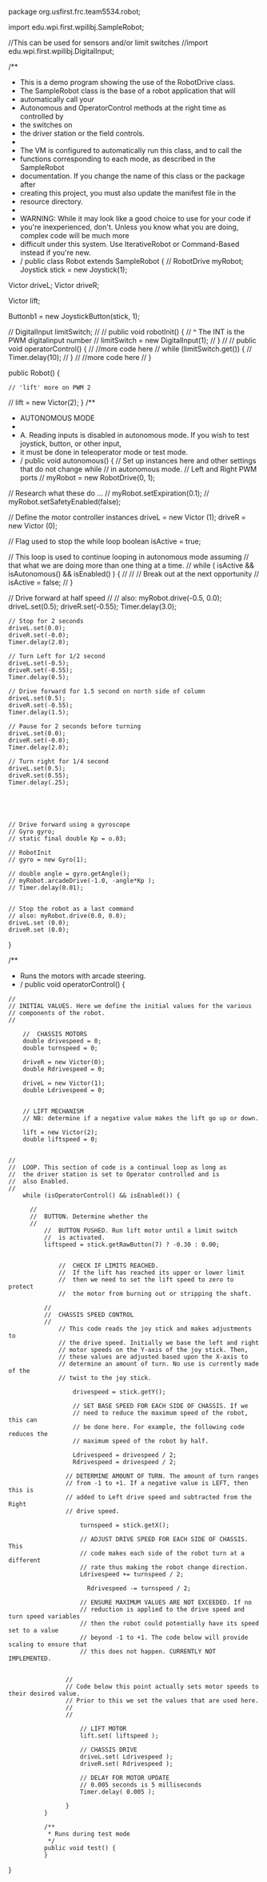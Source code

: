 
package org.usfirst.frc.team5534.robot;


import edu.wpi.first.wpilibj.SampleRobot;


//This can be used for sensors and/or limit switches
//import edu.wpi.first.wpilibj.DigitalInput;

/**
 * This is a demo program showing the use of the RobotDrive class. 
 * The SampleRobot class is the base of a robot application that will 
 * automatically call your 
 * Autonomous and OperatorControl methods at the right time as controlled by 
 * the switches on 
 * the driver station or the field controls.
 * 
 * The VM is configured to automatically run this class, and to call the
 * functions corresponding to each mode, as described in the SampleRobot
 * documentation. If you change the name of this class or the package after
 * creating this project, you must also update the manifest file in the
 * resource directory.
 * 
 * WARNING: While it may look like a good choice to use for your code if
 * you're inexperienced, don't. Unless you know what you are doing, complex code will be much more
 * difficult under this system. Use IterativeRobot or Command-Based instead if you're new.
 * /
public class Robot extends SampleRobot {
  // RobotDrive myRobot;
  Joystick stick = new Joystick(1);

  Victor driveL;
  Victor driveR;
  
  Victor lift;
  
  Buttonb1 = new JoystickButton(stick, 1);
  
// DigitalInput limitSwitch;
//
//  public void robotInit() {
//          ^ The INT is the PWM digitalinput number
//    limitSwitch = new DigitalInput(1);
//  }
//
//  public void operatorControl() {
//      //more code here
//  while (limitSwitch.get()) {
//      Timer.delay(10);
//  }
//      //more code here
//  }


  public Robot() {
  
    // 'lift' more on PWM 2
//  lift = new Victor(2);
  }
  /**
  * AUTONOMOUS MODE
  * 
  * A. Reading inputs is disabled in autonomous mode. If you wish to test joystick, button, or other input,
  * it must be done in teleoperator mode or test mode.
  * /
public void autonomous() {
  // Set up instances here and other settings that do not change while
  // in autonomous mode.
  // Left and Right PWM ports
  // myRobot = new RobotDrive(0, 1);

  // Research what these do ...
  // myRobot.setExpiration(0.1);
  // myRobot.setSafetyEnabled(false);
  
  // Define the motor controller instances
  driveL = new Victor (1);
  driveR = new Victor (0);
  
  // Flag used to stop the while loop
  boolean isActive = true;
  
  // This loop is used to continue looping in autonomous mode assuming
  // that what we are doing more than one thing at a time.
// while ( isActive && isAutonomous() && isEnabled() ) {
//
//    // Break out at the next opportunity
//    isActive = false;
//    }

//  Drive forward at half speed
//    // also: myRobot.drive(-0.5, 0.0);
    driveL.set(0.5);
    driveR.set(-0.55);
    Timer.delay(3.0);
    
    // Stop for 2 seconds
    driveL.set(0.0);
    driveR.set(-0.0);
    Timer.delay(2.0);
    
    // Turn Left for 1/2 second
    driveL.set(-0.5);
    driveR.set(-0.55);
    Timer.delay(0.5);
    
    // Drive forward for 1.5 second on north side of column
    driveL.set(0.5);
    driveR.set(-0.55);
    Timer.delay(1.5);
    
    // Pause for 2 seconds before turning
    driveL.set(0.0);
    driveR.set(-0.0);
    Timer.delay(2.0);
    
    // Turn right for 1/4 second
    driveL.set(0.5);
    driveR.set(0.55);
    Timer.delay(.25);
    
    
    
    
    
    // Drive forward using a gyroscope
    // Gyro gyro;
    // static final double Kp = o.03;
    
    // RobotInit
    // gyro = new Gyro(1);
    
    // double angle = gyro.getAngle();
    // myRobot.arcadeDrive(-1.0, -angle*Kp );
    // Timer.delay(0.01);
    
    
    // Stop the robot as a last command
    // also: myRobot.drive(0.0, 0.0);
    driveL.set (0.0);
    driveR.set (0.0);
  }
  
  /**
   * Runs the motors with arcade steering.
   * /
  public void operatorControl() {
    
    //
    // INITIAL VALUES. Here we define the initial values for the various
    // components of the robot.
    //

        //  CHASSIS MOTORS
        double drivespeed = 0;
        double turnspeed = 0;
        
        driveR = new Victor(0);
        double Rdrivespeed = 0;
        
        driveL = new Victor(1);
        double Ldrivespeed = 0;
        
        
        // LIFT MECHANISM
        // NB: determine if a negative value makes the lift go up or down.
        
        lift = new Victor(2);
        double liftspeed = 0;
        
        
    //
    //  LOOP. This section of code is a continual loop as long as
    //  the driver station is set to Operator controlled and is
    //  also Enabled.
    //
        while (isOperatorControl() && isEnabled()) {
        
          //
          //  BUTTON. Determine whether the 
          //
              //  BUTTON PUSHED. Run lift motor until a limit switch
              //  is activated.
              liftspeed = stick.getRawButton(7) ? -0.30 : 0.00;
              
              
                  //  CHECK IF LIMITS REACHED.
                  //  If the lift has reached its upper or lower limit
                  //  then we need to set the lift speed to zero to protect
                  //  the motor from burning out or stripping the shaft.
                  
              //
              //  CHASSIS SPEED CONTROL
              //
                  // This code reads the joy stick and makes adjustments to 
                  // the drive speed. Initially we base the left and right
                  // motor speeds on the Y-axis of the joy stick. Then,
                  // these values are adjusted based upon the X-axis to
                  // determine an amount of turn. No use is currently made of the
                  // twist to the joy stick.
                      
                      drivespeed = stick.getY();
                      
                      // SET BASE SPEED FOR EACH SIDE OF CHASSIS. If we
                      // need to reduce the maximum speed of the robot, this can
                      // be done here. For example, the following code reduces the
                      // maximum speed of the robot by half.
                      
                      Ldrivespeed = drivespeed / 2;
                      Rdrivespeed = drivespeed / 2;
                      
                    // DETERMINE AMOUNT OF TURN. The amount of turn ranges
                    // from -1 to +1. If a negative value is LEFT, then this is 
                    // added to Left drive speed and subtracted from the Right 
                    // drive speed.
                        
                        turnspeed = stick.getX();
                        
                        // ADJUST DRIVE SPEED FOR EACH SIDE OF CHASSIS. This
                        // code makes each side of the robot turn at a different
                        // rate thus making the robot change direction.
                        Ldrivespeed += turnspeed / 2;
                        
                          Rdrivespeed -= turnspeed / 2;
                        
                        // ENSURE MAXIMUM VALUES ARE NOT EXCEEDED. If no
                        // reduction is applied to the drive speed and turn speed variables
                        // then the robot could potentially have its speed set to a value
                        // beyond -1 to +1. The code below will provide scaling to ensure that
                        // this does not happen. CURRENTLY NOT IMPLEMENTED.
                        
                        
                    //
                    // Code below this point actually sets motor speeds to their desired value.
                    // Prior to this we set the values that are used here.
                    //
                    //
                    
                        // LIFT MOTOR
                        lift.set( liftspeed );
                        
                        // CHASSIS DRIVE
                        driveL.set( Ldrivespeed );
                        driveR.set( Rdrivespeed );
                        
                        // DELAY FOR MOTOR UPDATE
                        // 0.005 seconds is 5 milliseconds
                        Timer.delay( 0.005 );
                        
                    }
              }
              
              /**
               * Runs during test mode
               */
              public void test() {
              }
}
    

